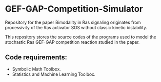 # GEF-GAP-Competition-Simulator

Repository for the paper Bimodality in Ras signaling originates from processivity of the Ras activator SOS without classic kinetic bistability.

This repository stores the source codes of the programs used to model the stochastic Ras GEF-GAP competition reaction studied in the paper.

## Code requirements:
- Symbolic Math Toolbox.
- Statistics and Machine Learning Toolbox.
